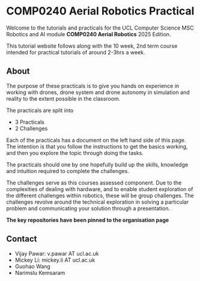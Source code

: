# COMP0240 Aerial Robotics Practical

Welcome to the tutorials and practicals for the UCL Computer Science MSC Robotics and AI module **COMP0240 Aerial Robotics** 2025 Edition. 

This tutorial website follows along with the 10 week, 2nd term course intended for practical tutorials of around 2-3hrs a week. 

## About

The purpose of these practicals is to give you hands on experience in working with drones, drone system and drone autonomy in simulation and reality to the extent possible in the classroom.  

The practicals are split into 
- 3 Practicals
- 2 Challenges

Each of the practicals has a document on the left hand side of this page. The intention is that you follow the instructions to get the basics working, and then you explore the topic through doing the tasks. 

The practicals should one by one hopefully build up the skills, knowledge and intuition required to complete the challenges.

The challenges serve as this courses assessed component. Due to the complexities of dealing with hardware, and to enable student exploration of the different challenges within robotics, these will be group challenges. The challenges revolve around the technical exploration in solving a particular problem and communicating your solution through a presentation. 

**The key repositories have been pinned to the organisation page**


## Contact

- Vijay Pawar: v.pawar AT ucl.ac.uk
- Mickey Li: mickey.li AT ucl.ac.uk
- Guohao Wang
- Narimslu Kemsaram